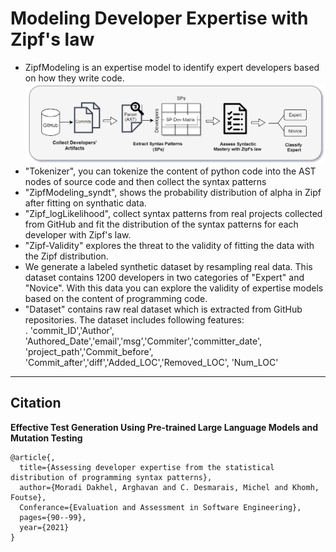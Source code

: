 # Modeling Developer Expertise with Zipf's law
- ZipfModeling is an expertise model to identify expert developers based on how they write code. <br />
![](https://github.com/ferdorart/ZipfModel/blob/main/EASE_digram.PNG)
- "Tokenizer", you can tokenize the content of python code into the AST nodes of source code and then collect the syntax patterns <br />
- "ZipfModeling_syndt", shows the probability distribution of alpha in Zipf after fitting on synthatic data.<br />
- "Zipf_logLikelihood", collect syntax patterns from real projects collected from GitHub and fit the distribution of the syntax patterns for each developer with Zipf's law.<br />
- "Zipf-Validity" explores the threat to the validity of fitting the data with the Zipf distribution.
- We generate a labeled synthetic dataset by resampling real data. This dataset contains 1200 developers in two categories of "Expert" and "Novice". With this data you can explore the validity of expertise models based on the content of programming code. <br />
-  "Dataset" contains raw real dataset which is extracted from GitHub repositories. The dataset includes following features:<br />
. 'commit_ID','Author', 'Authored_Date','email','msg','Commiter','committer_date', 'project_path','Commit_before', 'Commit_after','diff','Added_LOC','Removed_LOC', 'Num_LOC'<br />
-------------------------------------------------------------------------------------------------------------------------------------------------
## Citation
<strong>Effective Test Generation Using Pre-trained Large Language Models and Mutation Testing</strong>
```
@article{,
  title={Assessing developer expertise from the statistical distribution of programming syntax patterns},
  author={Moradi Dakhel, Arghavan and C. Desmarais, Michel and Khomh, Foutse},
  Conferance={Evaluation and Assessment in Software Engineering},
  pages={90--99},
  year={2021}
}
```
